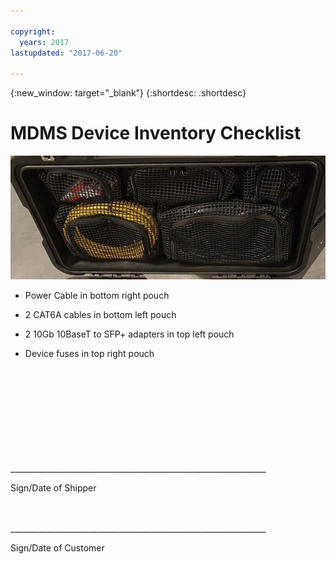 ```yaml
---

copyright:
  years: 2017
lastupdated: "2017-06-20"

---
```

{:new_window: target="_blank"}
{:shortdesc: .shortdesc}

# MDMS Device Inventory Checklist


![MDMS Device Inventory](/images/MDMDeviceInventory.png)

-	Power Cable in bottom right pouch

-	2 CAT6A cables in bottom left pouch

-	2 10Gb 10BaseT to SFP+ adapters in top left pouch

-	Device fuses in top right pouch

   
   
</br> 
</br> 
</br> 
</br> 
</br> 
</br> 
</br> 
</br> 
</hr>    
</br> 
________________________________________________________________ 

Sign/Date of Shipper


</br> 
</hr>
</br> 
________________________________________________________________ 

Sign/Date of Customer
